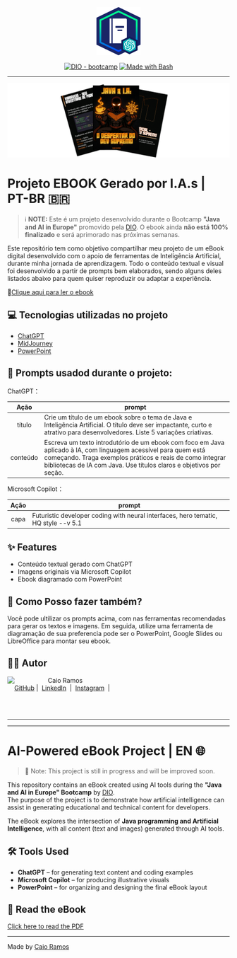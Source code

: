 <p align="center">
    <img width="100" src="banner.png">
</p>

<p align="center">
<a href="https://dio.me/"><img src="https://img.shields.io/badge/DIO-Bootcamp-28DA77?logo=youtube" alt="DIO - bootcamp"></a>
<a href="https://www.gnu.org/software/bash/" title="Go to Bash homepage"><img src="https://img.shields.io/badge/Prompt-Project-blue?logo=gnu-bash&amp;logoColor=white" alt="Made with Bash"></a></p>

-------

<p align="center">
<img 
    src="cover2.png"
    width="1080"  
/>
</p>

# Projeto EBOOK Gerado por I.A.s | PT-BR 🇧🇷

 > ℹ️ **NOTE:** Este é um projeto desenvolvido durante o Bootcamp **"Java and AI in Europe"** promovido pela [DIO](https://dio.me). O ebook ainda **não está 100% finalizado** e será aprimorado nas próximas semanas.

Este repositório tem como objetivo compartilhar meu projeto de um eBook digital desenvolvido com o apoio de ferramentas de Inteligência Artificial, durante minha jornada de aprendizagem. Todo o conteúdo textual e visual foi desenvolvido a partir de prompts bem elaborados, sendo alguns deles listados abaixo para quem quiser reproduzir ou adaptar a experiência.

📕<a href="LINK_PARA_SEU_PDF" title="Ver PDF">Clique aqui para ler o ebook</a>

## 💻 Tecnologias utilizadas no projeto

- [ChatGPT](https://chat.openai.com/) 
- [MidJourney](https://www.midjourney.com/app/)
- [PowerPoint](https://www.microsoft.com/en/microsoft-365/powerpoint)

## 🧠 Prompts usadod durante o projeto:


ChatGPT：

|   Ação   | prompt                                                                                                                                                                                                                                                                         |
| :------: | ------------------------------------------------------------------------------------------------------------------------------------------------------------------------------------------------------------------------------------------------------------------------------ |
|  título  | Crie um título de um ebook sobre o tema de Java e Inteligência Artificial. O título deve ser impactante, curto e atrativo para desenvolvedores. Liste 5 variações criativas.                                                                                                  |
| conteúdo | Escreva um texto introdutório de um ebook com foco em Java aplicado à IA, com linguagem acessível para quem está começando. Traga exemplos práticos e reais de como integrar bibliotecas de IA com Java. Use títulos claros e objetivos por seção.                          |


Microsoft Copilot：

|  Ação  | prompt                                                                                      |
| :----: | ------------------------------------------------------------------------------------------- |
| capa   | Futuristic developer coding with neural interfaces, hero tematic, HQ style --v 5.1 |

## ✨ Features

- Conteúdo textual gerado com ChatGPT
- Imagens originais via Microsoft Copilot
- Ebook diagramado com PowerPoint


## 🤔 Como Posso fazer também?

Você pode ultilizar os prompts acima, com nas ferramentas recomendadas para gerar os textos e imagens. Em seguida, utilize uma ferramenta de diagramação de sua preferencia pode ser o PowerPoint, Google Slides ou LibreOffice para montar seu ebook.

## 👨‍💻 Autor

<p>
    <img 
      align=left 
      width=80 
      src="https://avatars.githubusercontent.com/CaiorrRamos"
    />
    <p>&nbsp;&nbsp;&nbsp;Caio Ramos<br>
    &nbsp;&nbsp;&nbsp;
    <a href="https://github.com/CaiorrRamos">
    GitHub</a>&nbsp;|&nbsp;
    <a href="https://www.linkedin.com/in/caio-ramos-dev/">
    LinkedIn</a>
&nbsp;|&nbsp;
    <a href="#">
    Instagram</a>
&nbsp;|&nbsp;</p>
</p>
<br/><br/>
<p>

---
<p align="center">
<a Feito por [Caio Ramos](https://github.com/CaiorrRamos) 👨🏻‍💻>
</p>

---
 # AI-Powered eBook Project | EN 🌐

> 🚧 Note: This project is still in progress and will be improved soon.

This repository contains an eBook created using AI tools during the **"Java and AI in Europe" Bootcamp** by [DIO](https://dio.me).  
The purpose of the project is to demonstrate how artificial intelligence can assist in generating educational and technical content for developers.

The eBook explores the intersection of **Java programming and Artificial Intelligence**, with all content (text and images) generated through AI tools.

## 🛠️ Tools Used

- **ChatGPT** – for generating text content and coding examples  
- **Microsoft Copilot** – for producing illustrative visuals  
- **PowerPoint** – for organizing and designing the final eBook layout

## 📖 Read the eBook

[Click here to read the PDF](LINK_TO_YOUR_PDF)

---

Made by [Caio Ramos](https://github.com/CaiorrRamos)
